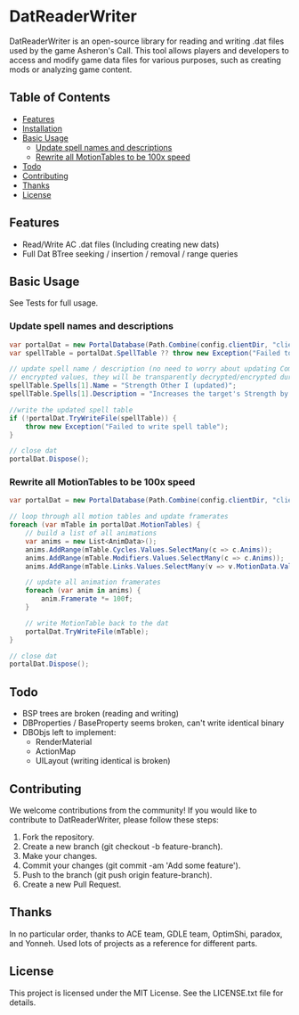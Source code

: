 # DatReaderWriter

DatReaderWriter is an open-source library for reading and writing .dat files used by the game Asheron's Call. This tool allows players and developers to access and modify game data files for various purposes, such as creating mods or analyzing game content.

## Table of Contents

- [Features](#features)
- [Installation](#installation)
- [Basic Usage](#basic-usage)
    - [Update spell names and descriptions](#update-spell-names-and-descriptions)
    - [Rewrite all MotionTables to be 100x speed](#rewrite-all-motiontables-to-be-100x-speed)
- [Todo](#todo)
- [Contributing](#contributing)
- [Thanks](#thanks)
- [License](#license)

## Features

- Read/Write AC .dat files (Including creating new dats)
- Full Dat BTree seeking / insertion / removal / range queries

## Basic Usage

See Tests for full usage.  

### Update spell names and descriptions
```cs
var portalDat = new PortalDatabase(Path.Combine(config.clientDir, "client_portal.dat"), DatAccessType.ReadWrite);
var spellTable = portalDat.SpellTable ?? throw new Exception("Failed to read spell table");

// update spell name / description (no need to worry about updating Components with newly
// encrypted values, they will be transparently decrypted/encrypted during (un)packing).
spellTable.Spells[1].Name = "Strength Other I (updated)";
spellTable.Spells[1].Description = "Increases the target's Strength by 10 points. (updated)";

//write the updated spell table
if (!portalDat.TryWriteFile(spellTable)) {
    throw new Exception("Failed to write spell table");
}

// close dat
portalDat.Dispose();
```

### Rewrite all MotionTables to be 100x speed
```cs  
var portalDat = new PortalDatabase(Path.Combine(config.clientDir, "client_portal.dat"), DatAccessType.ReadWrite);

// loop through all motion tables and update framerates
foreach (var mTable in portalDat.MotionTables) {
    // build a list of all animations
    var anims = new List<AnimData>();
    anims.AddRange(mTable.Cycles.Values.SelectMany(c => c.Anims));
    anims.AddRange(mTable.Modifiers.Values.SelectMany(c => c.Anims));
    anims.AddRange(mTable.Links.Values.SelectMany(v => v.MotionData.Values.SelectMany(c => c.Anims)));

    // update all animation framerates
    foreach (var anim in anims) {
        anim.Framerate *= 100f;
    }

    // write MotionTable back to the dat
    portalDat.TryWriteFile(mTable);
}

// close dat
portalDat.Dispose();
```

## Todo
- BSP trees are broken (reading and writing)
- DBProperties / BaseProperty seems broken, can't write identical binary
- DBObjs left to implement:
    - RenderMaterial
    - ActionMap
    - UILayout (writing identical is broken)

## Contributing

We welcome contributions from the community! If you would like to contribute to DatReaderWriter, please follow these steps:

1. Fork the repository.
2. Create a new branch (git checkout -b feature-branch).
3. Make your changes.
4. Commit your changes (git commit -am 'Add some feature').
5. Push to the branch (git push origin feature-branch).
6. Create a new Pull Request.

## Thanks

In no particular order, thanks to ACE team, GDLE team, OptimShi, paradox, and Yonneh. Used lots of projects as a reference for different parts.

## License

This project is licensed under the MIT License. See the LICENSE.txt file for details.
